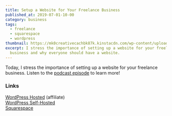 ```yaml
---
title: Setup a Website for Your Freelance Business
published_at: 2019-07-01-10-00
category: business
tags:
  - freelance
  - squarespace
  - wordpress
thumbnail: https://mk0creativecachbk87k.kinstacdn.com/wp-content/uploads/sites/2/2019/07/domenico-loia-hGV2TfOh0ns-unsplash-min-scaled.jpg
excerpt: I stress the importance of setting up a website for your freelance
  business and why everyone should have a website.
---
```

Today, I stress the importance of setting up a website for your freelance business. Listen to the [podcast episode](https://open.spotify.com/episode/0OtXdn7zWff7x2oJ6UJBuN?si=PXz80yIQTDi-CFag9WVi4Q) to learn more!

### Links

[WordPress Hosted](https://bit.ly/mms-wp) (affiliate)\
[WordPress Self-Hosted](https://bit.ly/mmswporg)\
[Squarespace](https://bit.ly/mmsqspc)